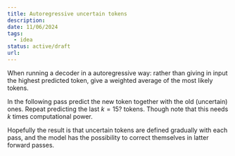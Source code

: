 ```yaml
---
title: Autoregressive uncertain tokens
description: 
date: 11/06/2024
tags:
  - idea
status: active/draft
url:
---
```

When running a decoder in a autoregressive way: rather than giving in input the highest predicted token, give a weighted average of the most likely tokens.

In the following pass predict the new token together with the old (uncertain) ones. Repeat predicting the last $k=15?$ tokens. Though note that this needs $k$ times computational power.

Hopefully the result is that uncertain tokens are defined gradually with each pass, and the model has the possibility to correct themselves in latter forward passes.